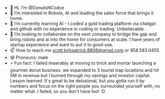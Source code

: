 - 👋 Hi, I’m @DonutsNCodce
- 👀 I’m interested in Robots, AI and leading the sales force that brings it home.
- 🌱 I’m currently learning AI - I coded a gold trading platform via chatgpt and github with no experience in coding or trading.  Unbelievable.
- 💞️ I’m looking to collaborate on the next company to bridge the gap and bring robots and ai into the home for consumers at scale.  I have years of startup experience and want to put it to good use.
- 📫 How to reach me scott.kirkpatrick.8808@gmail.com or 858.583.0455
- 😄 Pronouns: male
- ⚡ Fun fact: I failed miserably at moving to brick and mortar launching a gourmet donut business.  we expanded to 3 tourist trap locations and hit 5M in revenue but I burned through my savings and investor capital.  Lesson learned.  It's great to be delusional, but you gotta run it by numbers and focus on the right people you surrounded yourself with, no matter what.  I failed, so you don't have too!  :D

<!---
DonutsNCodce/DonutsNCodce is a ✨ special ✨ repository because its `README.md` (this file) appears on your GitHub profile.
You can click the Preview link to take a look at your changes.
--->

